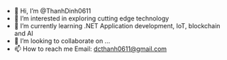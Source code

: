 - 👋 Hi, I’m @ThanhDinh0611
- 👀 I’m interested in exploring cutting edge technology
- 🌱 I’m currently learning .NET Application development, IoT, blockchain and AI
- 💞️ I’m looking to collaborate on ...
- 📫 How to reach me
  Email: dcthanh0611@gmail.com

<!---
ThanhDinh0611/ThanhDinh0611 is a ✨ special ✨ repository because its `README.md` (this file) appears on your GitHub profile.
You can click the Preview link to take a look at your changes.
--->
